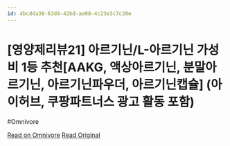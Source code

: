 ```yaml
---
id: 4bcd4a38-63d4-42bd-ae08-4c23e3c7c28e
---
```


# [영양제리뷰21] 아르기닌/L-아르기닌 가성비 1등 추천[AAKG, 액상아르기닌, 분말아르기닌, 아르기닌파우더, 아르기닌캡슐] (아이허브, 쿠팡파트너스 광고 활동 포함)
#Omnivore

[Read on Omnivore](https://omnivore.app/me/https-youtube-com-watch-v-fbak-5-s-6-wadw-191df8f2fd2)
[Read Original](https://youtube.com/watch?v=Fbak5s6Wadw)

